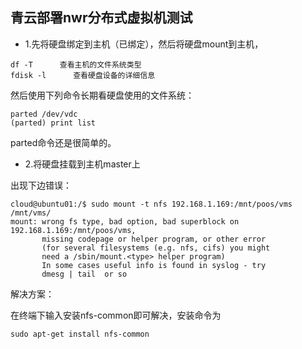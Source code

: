 ## 青云部署nwr分布式虚拟机测试

* 1.先将硬盘绑定到主机（已绑定），然后将硬盘mount到主机，

```
df -T      查看主机的文件系统类型
fdisk -l      查看硬盘设备的详细信息
```

然后使用下列命令长期看硬盘使用的文件系统：

```
parted /dev/vdc
(parted) print list
```

parted命令还是很简单的。

* 2.将硬盘挂载到主机master上

出现下边错误：

```
cloud@ubuntu01:/$ sudo mount -t nfs 192.168.1.169:/mnt/poos/vms /mnt/vms/
mount: wrong fs type, bad option, bad superblock on 192.168.1.169:/mnt/poos/vms,
       missing codepage or helper program, or other error
       (for several filesystems (e.g. nfs, cifs) you might
       need a /sbin/mount.<type> helper program)
       In some cases useful info is found in syslog - try
       dmesg | tail  or so
```

解决方案：

在终端下输入安装nfs-common即可解决，安装命令为

```
sudo apt-get install nfs-common
```
